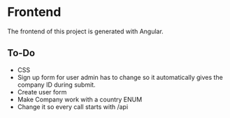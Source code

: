 
# Frontend
The frontend of this project is generated with Angular. 

## To-Do
* CSS
* Sign up form for user admin has to change so it automatically gives the company ID during submit.
* Create user form
* Make Company work with a country ENUM 
* Change it so every call starts with /api